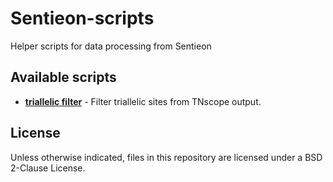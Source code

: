 # Sentieon-scripts
Helper scripts for data processing from Sentieon

## Available scripts
- [**triallelic filter**](/triallelic_filter) - Filter triallelic sites from TNscope output.

## License
Unless otherwise indicated, files in this repository are licensed under a BSD 2-Clause License.
